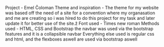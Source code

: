 Project - Emel Čoloman
Theme and inspiration - The theme for my website was based off the need of a site for a convention where my organasation and me are creating so i was hired to do this project for my task and later update it for better use of the site.ž
Font used - Times new roman
Methods used - HTML, CSS and Bootstrap
the navbar was used via the bootstrap features and it is a collapsible navbar
Everything else used is regular css and html, and the flexboxes aswell are used via bootstrap aswell